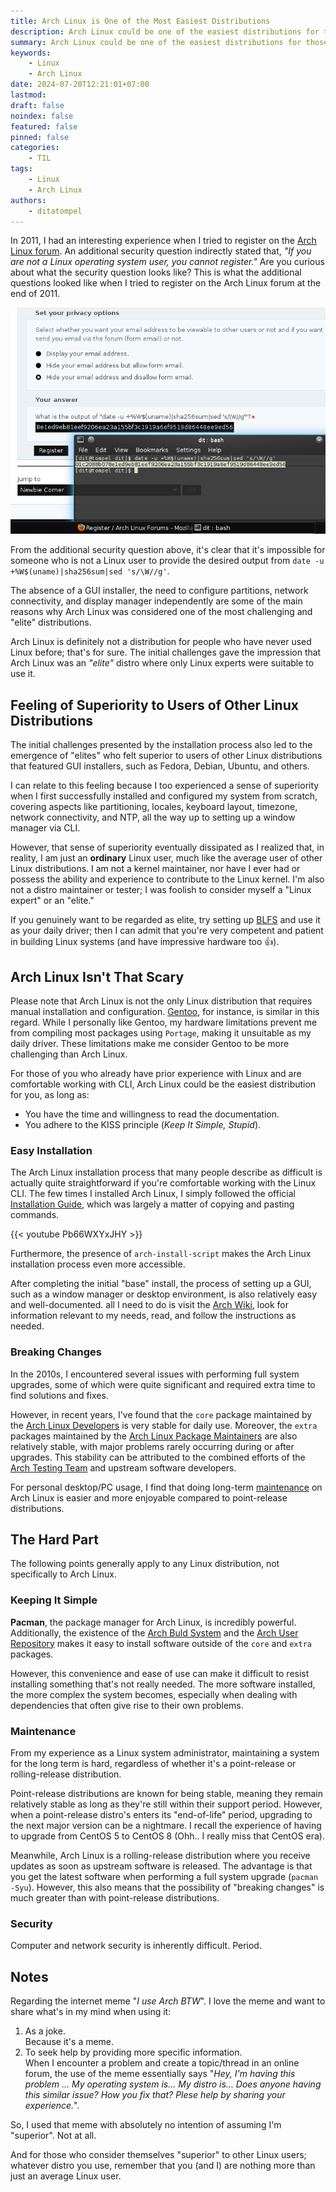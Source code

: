 ```yaml
---
title: Arch Linux is One of the Most Easiest Distributions
description: Arch Linux could be one of the easiest distributions for those with prior Linux experience who want to read the documentation.
summary: Arch Linux could be one of the easiest distributions for those with prior Linux experience who want to read the documentation.
keywords:
    - Linux
    - Arch Linux
date: 2024-07-20T12:21:01+07:00
lastmod:
draft: false
noindex: false
featured: false
pinned: false
categories:
    - TIL
tags:
    - Linux
    - Arch Linux
authors:
    - ditatompel
---
```


In 2011, I had an interesting experience when I tried to register on the [Arch Linux forum](https://bbs.archlinux.org/). An additional security question indirectly stated that, _"If you are not a Linux operating system user, you cannot register."_ Are you curious about what the security question looks like? This is what the additional questions looked like when I tried to register on the Arch Linux forum at the end of 2011.

![Security question Arch Linux forum registration in 2011](arch-forum-sec-question-2011.png#center)

From the additional security question above, it's clear that it's impossible for someone who is not a Linux user to provide the desired output from `date -u +%W$(uname)|sha256sum|sed 's/\W//g'`.

The absence of a GUI installer, the need to configure partitions, network connectivity, and display manager independently are some of the main reasons why Arch Linux was considered one of the most challenging and "elite" distributions.

Arch Linux is definitely not a distribution for people who have never used Linux before; that's for sure. The initial challenges gave the impression that Arch Linux was an _"elite"_ distro where only Linux experts were suitable to use it.

## Feeling of Superiority to Users of Other Linux Distributions

The initial challenges presented by the installation process also led to the emergence of "elites" who felt superior to users of other Linux distributions that featured GUI installers, such as Fedora, Debian, Ubuntu, and others.

I can relate to this feeling because I too experienced a sense of superiority when I first successfully installed and configured my system from scratch, covering aspects like partitioning, locales, keyboard layout, timezone, network connectivity, and NTP, all the way up to setting up a window manager via CLI.

However, that sense of superiority eventually dissipated as I realized that, in reality, I am just an **ordinary** Linux user, much like the average user of other Linux distributions. I am not a kernel maintainer, nor have I ever had or possess the ability and experience to contribute to the Linux kernel. I'm also not a distro maintainer or tester; I was foolish to consider myself a "Linux expert" or an "elite."

If you genuinely want to be regarded as elite, try setting up [BLFS](https://www.linuxfromscratch.org/blfs/) and use it as your daily driver; then I can admit that you're very competent and patient in building Linux systems (and have impressive hardware too 👍).

## Arch Linux Isn't That Scary

Please note that Arch Linux is not the only Linux distribution that requires manual installation and configuration. [Gentoo](https://www.gentoo.org/), for instance, is similar in this regard. While I personally like Gentoo, my hardware limitations prevent me from compiling most packages using `Portage`, making it unsuitable as my daily driver. These limitations make me consider Gentoo to be more challenging than Arch Linux.

For those of you who already have prior experience with Linux and are comfortable working with CLI, Arch Linux could be the easiest distribution for you, as long as:

-   You have the time and willingness to read the documentation.
-   You adhere to the KISS principle (_Keep It Simple, Stupid_).

### Easy Installation

The Arch Linux installation process that many people describe as difficult is actually quite straightforward if you're comfortable working with the Linux CLI. The few times I installed Arch Linux, I simply followed the official [Installation Guide](https://wiki.archlinux.org/title/Installation_guide), which was largely a matter of copying and pasting commands.

{{< youtube Pb66WXYxJHY >}}

Furthermore, the presence of `arch-install-script` makes the Arch Linux installation process even more accessible.

After completing the initial "base" install, the process of setting up a GUI, such as a window manager or desktop environment, is also relatively easy and well-documented. all I need to do is visit the [Arch Wiki](https://wiki.archlinux.org/), look for information relevant to my needs, read, and follow the instructions as needed.

### Breaking Changes

In the 2010s, I encountered several issues with performing full system upgrades, some of which were quite significant and required extra time to find solutions and fixes.

However, in recent years, I've found that the `core` package maintained by the [Arch Linux Developers](https://archlinux.org/people/developers/) is very stable for daily use. Moreover, the `extra` packages maintained by the [Arch Linux Package Maintainers](https://archlinux.org/people/package-maintainers/) are also relatively stable, with major problems rarely occurring during or after upgrades. This stability can be attributed to the combined efforts of the [Arch Testing Team](https://wiki.archlinux.org/title/Arch_Testing_Team) and upstream software developers.

For personal desktop/PC usage, I find that doing long-term [maintenance](#maintenance) on Arch Linux is easier and more enjoyable compared to point-release distributions.

## The Hard Part

The following points generally apply to any Linux distribution, not specifically to Arch Linux.

### Keeping It Simple

**Pacman**, the package manager for Arch Linux, is incredibly powerful. Additionally, the existence of the [Arch Buld System](https://wiki.archlinux.org/title/Arch_build_system) and the [Arch User Repository](https://wiki.archlinux.org/title/Arch_User_Repository) makes it easy to install software outside of the `core` and `extra` packages.

However, this convenience and ease of use can make it difficult to resist installing something that's not really needed. The more software installed, the more complex the system becomes, especially when dealing with dependencies that often give rise to their own problems.

### Maintenance

From my experience as a Linux system administrator, maintaining a system for the long term is hard, regardless of whether it's a point-release or rolling-release distribution.

Point-release distributions are known for being stable, meaning they remain relatively stable as long as they're still within their support period. However, when a point-release distro's enters its "end-of-life" period, upgrading to the next major version can be a nightmare. I recall the experience of having to upgrade from CentOS 5 to CentOS 8 (Ohh.. I really miss that CentOS era).

Meanwhile, Arch Linux is a rolling-release distribution where you receive updates as soon as upstream software is released. The advantage is that you get the latest software when performing a full system upgrade (`pacman -Syu`). However, this also means that the possibility of "breaking changes" is much greater than with point-release distributions.

### Security

Computer and network security is inherently difficult. Period.

## Notes

Regarding the internet meme "_I use Arch BTW_". I love the meme and want to share what's in my mind when using it:

1. As a joke.  
   Because it's a meme.
2. To seek help by providing more specific information.  
   When I encounter a problem and create a topic/thread in an online forum, the use of the meme essentially says "_Hey, I'm having this problem ... My operating system is... My distro is... Does anyone having this similar issue? How you fix that? Plese help by sharing your experience._".

So, I used that meme with absolutely no intention of assuming I'm "superior". Not at all.

And for those who consider themselves "superior" to other Linux users; whatever distro you use, remember that you (and I) are nothing more than just an
average Linux user.
